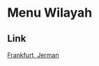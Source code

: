 # Menu Wilayah

## Link

[Frankfurt, Jerman](https://github.com/gigit-pemilu/pemilu-2024-99-luar-negeri/tree/main/pileg-dpr/hitung-suara/sub/99-luar-negeri/sub/41-frankfurt-jerman/sub/01-frankfurt-jerman/sub/0001-frankfurt-jerman)

